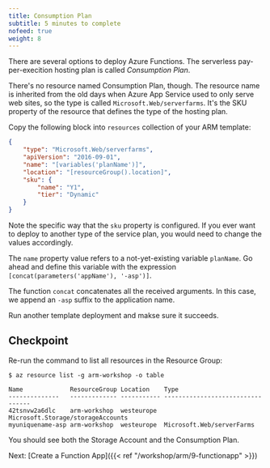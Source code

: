 ```yaml
---
title: Consumption Plan
subtitle: 5 minutes to complete
nofeed: true
weight: 8
---
```


There are several options to deploy Azure Functions. The serverless pay-per-execition hosting plan is called *Consumption Plan*.

There's no resource named Consumption Plan, though. The resource name is inherited from the old days when Azure App Service used to only serve web sites, so the type is called `Microsoft.Web/serverfarms`. It's the SKU property of the resource that defines the type of the hosting plan.

Copy the following block into `resources` collection of your ARM template:

``` json
{
    "type": "Microsoft.Web/serverfarms",
    "apiVersion": "2016-09-01",
    "name": "[variables('planName')]",
    "location": "[resourceGroup().location]",
    "sku": {
        "name": "Y1",
        "tier": "Dynamic"
    }
}
```

Note the specific way that the `sku` property is configured. If you ever want to deploy to another type of the service plan, you would need to change the values accordingly.

The `name` property value refers to a not-yet-existing variable `planName`. Go ahead and define this variable with the expression `[concat(parameters('appName'), '-asp')]`.

The function `concat` concatenates all the received arguments. In this case, we append an `-asp` suffix to the application name.

Run another template deployment and makse sure it succeeds.

## Checkpoint

Re-run the command to list all resources in the Resource Group:

```
$ az resource list -g arm-workshop -o table

Name             ResourceGroup Location    Type
--------------   ------------- ----------- ---------------------------------
42tsnvw2a6dlc    arm-workshop  westeurope  Microsoft.Storage/storageAccounts
myuniquename-asp arm-workshop  westeurope  Microsoft.Web/serverFarms
```

You should see both the Storage Account and the Consumption Plan.

Next: [Create a Function App]({{< ref "/workshop/arm/9-functionapp" >}})